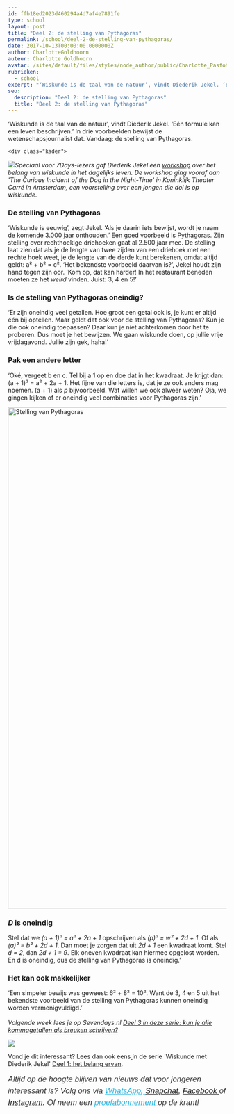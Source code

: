 ```yaml
---
id: ffb18ed2023d460294a4d7af4e7891fe
type: school
layout: post
title: "Deel 2: de stelling van Pythagoras"
permalink: /school/deel-2-de-stelling-van-pythagoras/
date: 2017-10-13T00:00:00.0000000Z
author: CharlotteGoldhoorn
auteur: Charlotte Goldhoorn
avatar: /sites/default/files/styles/node_author/public/Charlotte_PasfotoDSC01555%20EXTRA.jpg?itok=Uh1_j08g
rubrieken:
  - school
excerpt: "‘Wiskunde is de taal van de natuur’, vindt Diederik Jekel. ‘Eén formule kan een leven beschrijven.’ In drie voorbeelden bewijst de wetenschapsjournalist dat. Vandaag: de stelling van Pythagoras.  "
seo:
  description: "Deel 2: de stelling van Pythagoras"
  title: "Deel 2: de stelling van Pythagoras"
---
```

‘Wiskunde is de taal van de natuur’, vindt Diederik Jekel. ‘Eén formule kan een leven beschrijven.’ In drie voorbeelden bewijst de wetenschapsjournalist dat. Vandaag: de stelling van Pythagoras.  

    <div class="kader">
<p><img class="kaderafbeelding" src="&lt;br /&gt;&#10;&lt;p"><em>Speciaal voor 7Days-lezers gaf Diederik Jekel een <a href="/school/wiskunde-met-diederik-jekel-1-het-belang-ervan">workshop</a> over het belang van wiskunde in het dagelijks leven. De workshop ging vooraf aan 'The Curious Incident of the Dog in the Night-Time' in Koninklijk Theater Carré in Amsterdam, een voorstelling over een jongen die dol is op wiskunde.</em></p>
</div>
<h3>De stelling van Pythagoras</h3>
<p>‘Wiskunde is eeuwig’, zegt Jekel. ‘Als je daarin iets bewijst, wordt je naam de komende 3.000 jaar onthouden.’ Een goed voorbeeld is Pythagoras. Zijn stelling over rechthoekige driehoeken gaat al 2.500 jaar mee. De stelling laat zien dat als je de lengte van twee zijden van een driehoek met een rechte hoek weet, je de lengte van de derde kunt berekenen, omdat altijd geldt: a² + b² = c². ‘Het bekendste voorbeeld daarvan is?’, Jekel houdt zijn hand tegen zijn oor. ‘Kom op, dat kan harder! In het restaurant beneden moeten ze het <em>weird </em>vinden. Juist: 3, 4 en 5!’</p>
<h3>Is de stelling van Pythagoras oneindig?</h3>
<p>‘Er zijn oneindig veel getallen. Hoe groot een getal ook is, je kunt er altijd één bij optellen. Maar geldt dat ook voor de stelling van Pythagoras? Kun je die ook oneindig toepassen? Daar kun je niet achterkomen door het te proberen. Dus moet je het bewijzen. We gaan wiskunde doen, op jullie vrije vrijdagavond. Jullie zijn gek, haha!’</p>
<h3>Pak een andere letter</h3>
<p>‘Oké, vergeet b en c. Tel bij a 1 op en doe dat in het kwadraat. Je krijgt dan: (a + 1)² = a² + 2a + 1. Het fijne van die letters is, dat je ze ook anders mag noemen. (a + 1) als <em>p</em> bijvoorbeeld. Wat willen we ook alweer weten? Oja, we gingen kijken of er oneindig veel combinaties voor Pythagoras zijn.’<br><div class="media media-element-container media-default"><div id="file-419314" class="file file-image file-image-jpeg">

        
  
  <div class="content">
    <img alt="Stelling van Pythagoras" title="Foto 7Days" height="1154" width="1636" class="media-element file-default" data-delta="1" src="/sites/default/files/Stelling%20van%20Pythagoras.jpg">  </div>

  
</div>
</div>
<h3><em>D</em> is oneindig</h3>
<p>Stel dat we <em>(a + 1)² = a² + 2a + 1</em> opschrijven als <em>(p)² = w² + 2d + 1</em>. Of als <em>(a)² = b² + 2d + 1</em>. Dan moet je zorgen dat uit <em>2d + 1</em> een kwadraat komt. Stel <em>d = 2</em>, dan <em>2d + 1 = 9</em>. Elk oneven kwadraat kan hiermee opgelost worden. En d is oneindig, dus de stelling van Pythagoras is oneindig.’</p>
<h3>Het kan ook makkelijker</h3>
<p>‘Een simpeler bewijs was geweest: 6² + 8² = 10². Want de 3, 4 en 5 uit het bekendste voorbeeld van de stelling van Pythagoras kunnen oneindig worden vermenigvuldigd.’<br><br><em>Volgende week lees je op Sevendays.nl <a href="/school/deel-3-wortels-en-breuken" target="_blank">Deel 3 in deze serie: kun je alle kommagetallen als breuken schrijven?</a></em></p>
<div class="kader">
<p><img class="kaderafbeelding" src="/sites/default/files/ff.png"></p>
<p>Vond je dit interessant? Lees dan ook eens<a href="/lifestyle/fenna-17-van-hoefwijzer-over-het-succes-van-paardentubers" target="_blank"> </a>in de serie 'Wiskunde met Diederik Jekel' <a href="/school/deel-1-het-belang-ervan">Deel 1: het belang ervan</a>.</p>
<p><em style="box-sizing: inherit; color: rgb(51, 51, 51); font-family: &quot;PT Sans&quot;, sans-serif; font-size: 18px; line-height: 27px;">Altijd op de hoogte blijven van nieuws dat voor jongeren interessant is? Volg ons via </em><em style="box-sizing: inherit; color: rgb(34, 179, 224); transition: color 0.3s ease; font-family: &quot;PT Sans&quot;, sans-serif; font-size: 18px; line-height: 27px;"><a href="/whatsapp" style="box-sizing: inherit; color: rgb(34, 179, 224); transition: color 0.3s ease; font-family: &quot;PT Sans&quot;, sans-serif; font-size: 18px; line-height: 27px;">WhatsApp</a></em><em style="box-sizing: inherit; color: rgb(51, 51, 51); font-family: &quot;PT Sans&quot;, sans-serif; font-size: 18px; line-height: 27px;">,</em><em style="box-sizing: inherit; color: rgb(34, 179, 224); transition: color 0.3s ease; font-family: &quot;PT Sans&quot;, sans-serif; font-size: 18px; line-height: 27px;"><a href="/whatsapp" style="box-sizing: inherit; color: rgb(34, 179, 224); transition: color 0.3s ease; font-family: &quot;PT Sans&quot;, sans-serif; font-size: 18px; line-height: 27px;"> </a></em><em style="box-sizing: inherit; color: rgb(51, 51, 51); font-family: &quot;PT Sans&quot;, sans-serif; font-size: 18px; line-height: 27px;"><a href="https://www.snapchat.com/add/sevendaysnl">Snapchat</a>, <a href="https://www.facebook.com/7Daysnl?ref=bookmarks">Facebook </a>of <a href="https://instagram.com/7DAysnl/">Instagram</a>. Of </em><em style="box-sizing: inherit; color: rgb(51, 51, 51); font-family: &quot;PT Sans&quot;, sans-serif; font-size: 18px; line-height: 27px;">neem een </em><a href="https://abonneren.sevendays.nl/abonneren/abonnementen/ae/artikel" style="box-sizing: inherit; color: rgb(34, 179, 224); transition: color 0.3s ease; font-family: &quot;PT Sans&quot;, sans-serif; font-size: 18px; line-height: 27px;"><em style="box-sizing: inherit;">proefabonnement </em></a><em style="box-sizing: inherit; color: rgb(51, 51, 51); font-family: &quot;PT Sans&quot;, sans-serif; font-size: 18px; line-height: 27px;">op de krant!</em></p>
</div>
  
